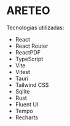 # ARETEO

Tecnologias utilizadas:

- React
- React Router
- ReactPDF
- TypeScript
- Vite
- Vitest
- Tauri
- Tailwind CSS
- Sqlite
- Rust
- Fluent UI
- Tempo
- Recharts




